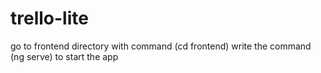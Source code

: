# trello-lite
go to frontend directory with command (cd frontend)
write the command (ng serve) to start the app
